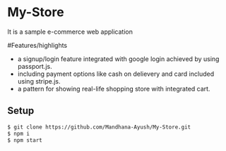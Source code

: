 # My-Store

It is a sample e-commerce web application 


#Features/highlights

- a signup/login feature integrated with google login achieved by using passport.js.
- including payment options like cash on delievery and card included using stripe.js.
- a pattern for showing real-life shopping store with integrated cart.

## Setup
```bash
$ git clone https://github.com/Mandhana-Ayush/My-Store.git
$ npm i
$ npm start
```
